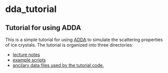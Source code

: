 # dda_tutorial
Tutorial for using ADDA
-----------------------

This is a simple tutorial for using [ADDA](https://github.com/adda-team/adda) to simulate the scattering properties of ice crystals. The tutorial is organized into three directories:
- [lecture notes](notes)
- [example scripts](code)
- [ancilary data files used by the tutorial code.](data)
